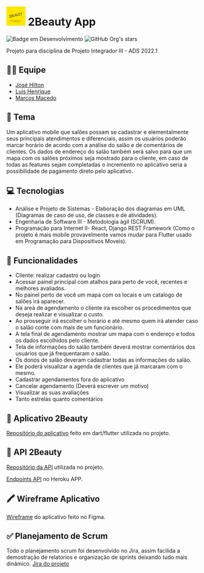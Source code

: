 <h1><img src="https://raw.githubusercontent.com/jhiltonsantos/2beauty-app/main/assets/images/logo.png" alt="drawing" width="50" height="50"/> 2Beauty App </h1>

![Badge em Desenvolvimento](http://img.shields.io/static/v1?label=STATUS&message=EM%20DESENVOLVIMENTO&color=GREEN&style=for-the-badge) ![GitHub Org's stars](https://img.shields.io/github/stars/jhiltonsantos/2beauty-app?style=social) 

Projeto para disciplina de Projeto Integrador III - ADS 2022.1

## 👨‍💻 Equipe
- [José Hilton](https://github.com/jhiltonsantos)
- [Luis Henrique](https://github.com/LuisHenrique01)
- [Marcos Macedo](https://github.com/marcosmacedoo)

## 📝 Tema
Um aplicativo mobile que salões possam se cadastrar e elementalmente seus principais atendimentos e diferenciais, assim os usuários poderão marcar horário de acordo com a análise do salão e de comentários de clientes. Os dados de endereço do salão também será salvo para que um mapa com os salões próximos seja mostrado para o cliente, em caso de todas as features sejam completadas o incremento no aplicativo seria a possibilidade de pagamento direto pelo aplicativo.

## 💻 Tecnologias
- Análise e Projeto de Sistemas - Elaboração dos diagramas em UML (Diagramas de caso de uso, de classes e de atividades).
- Engenharia de Software III - Metodologia ágil (SCRUM).
- Programação para Internet II- React, Django REST Framework (Como o projeto é mais mobile provavelmente vamos mudar para Flutter usado em Programação para Dispositivos Moveis).

## 📌 Funcionalidades

- Cliente: realizar cadastro ou login
- Acessar painel principal com atalhos para perto de você, recentes e melhores avaliados.
- No painel perto de você um mapa com os locais e um catalogo de salões irá aparecer.
- Na areá de agendamento o cliente ira escolher os procedimentos que deseja realizar e visualizar o custo.
- Ao prosseguir irá escolher o horário e até mesmo quem irá atender caso o salão conte com mais de um funcionário.
- A tela final de agendamento mostrar um mapa com o endereço e todos os dados escolhidos pelo cliente.
- Tela de informações do salão também deverá mostrar comentários dos usuários que já frequentaram o salão.
- Os donos de salão deveram cadastrar todas as informações do salão.
- Ele poderá visualizar a agenda de clientes que já marcaram com o mesmo. 
- Cadastrar agendamentos fora do aplicativo 
- Cancelar agendamento (Deverá escrever um motivo)
- Visualizar as suas avaliações
- Tanto estrelas quanto comentários

## 📁 Aplicativo 2Beauty
[Repositório do aplicativo](https://github.com/jhiltonsantos/2beauty-app) feito em dart/flutter utilizada no projeto.

## 📁 API 2Beauty
[Repositório da API](https://github.com/LuisHenrique01/api-2beauty) utilizada no projeto. 

[Endpoints API](https://beauty-2.herokuapp.com/) no Heroku APP.

## 🖍️ Wireframe Aplicativo
[Wireframe](https://www.figma.com/file/gb7M5HQjnaIhgfYgDRP3Jb/2Beauty-Wireframe?node-id=0%3A1) do aplicativo feito no Figma.

## ✅ Planejamento de Scrum
Todo o planejamento scrum foi desenvolvido no Jira, assim facilida a demostração de relatorios e organização de sprints deixando tudo mais dinâmico.
[Jira do projeto](https://2beauty.atlassian.net/jira/software/projects/JNSJ/boards/1/backlog)
